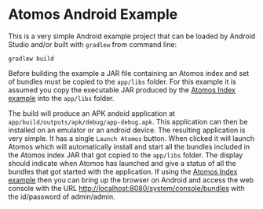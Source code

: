 # Atomos Android Example

This is a very simple Android example project that can be loaded by Android Studio and/or built with `gradlew` from command line:

`gradlew build`

Before building the example a JAR file containing an Atomos index and set of bundles must be copied to the `app/libs` folder. For this example it is assumed you copy the executable JAR produced by the [Atomos Index example](../atomos.examples.index/README.md) into the `app/libs` folder.

The build will produce an APK andoid application at `app/build/outputs/apk/debug/app-debug.apk`.  This application can then be installed on an emulator or an android device. The resulting application is very simple. It has a single `Launch Atomos` button. When clicked it will launch Atomos which will automatically install and start all the bundles included in the Atomos index JAR that got copied to the `app/libs` folder. The display should indicate when Atomos has launched and give a status of all the bundles that got started with the application. If using the [Atomos Index example](../atomos.examples.index/README.md) then you can bring up the browser on Android and access the web console with the URL [http://localhost:8080/system/console/bundles](http://localhost:8080/system/console/bundles) with the id/password of admin/admin.

